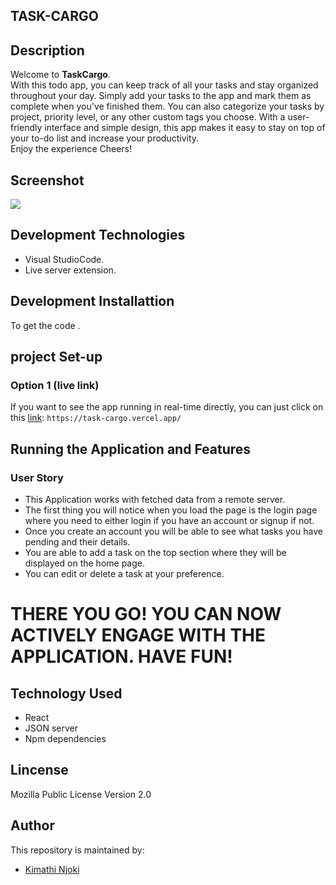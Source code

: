 ## TASK-CARGO

## Description
Welcome to **TaskCargo**. <br>
With this todo app, you can keep track of all your tasks and stay organized throughout your day. Simply add your tasks to the app and mark them as complete when you've finished them. You can also categorize your tasks by project, priority level, or any other custom tags you choose. With a user-friendly interface and simple design, this app makes it easy to stay on top of your to-do list and increase your productivity.
  <br>Enjoy the experience Cheers!

## Screenshot

<img src="preview/img.png">

## Development Technologies
- Visual StudioCode.
- Live server extension.

## Development Installattion
To get the code .

## project Set-up
### Option 1 (live link)
If you want to see the app running in real-time directly, you can just click on this [link](https://task-cargo.vercel.app/):
`https://task-cargo.vercel.app/`

## Running the Application and Features
### User Story
- This Application works with fetched data  from a remote server. 
- The first thing you will notice when you load the page is the login page where you need to either login if you have an account or signup if not. 
- Once you create an account you will be able to see what tasks you have pending and their details.
- You are able to add a task on the top section where they will be displayed  on the home page.
- You can edit or delete a task at your preference.
 

# THERE YOU GO! YOU CAN NOW ACTIVELY ENGAGE WITH THE APPLICATION. HAVE FUN!

## Technology Used
* React
* JSON server
* Npm dependencies

## Lincense
Mozilla Public License Version 2.0

## Author
This repository is maintained by:

- [Kimathi Njoki](https://github.com/kimathinjoki) 